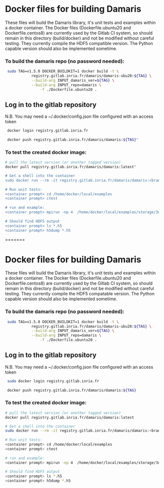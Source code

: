 # Docker files for building Damaris

These files will build the Damaris library, it's unit tests and examples within a docker container.
The Docker files (Dockerfile.ubuntu20 and Dockerfile.centos8) are currently used by the Gitlab CI system,
so should remain in this directory (build/docker) and not be modified without careful testing.
They currently compile the HDF5 compatible  version. The Python capable version should also be implemented sometime.

### To build the damaris repo (no password needed):
```bash
 sudo TAG=v1.5.0 DOCKER_BUILDKIT=1 docker build -t \
            registry.gitlab.inria.fr/damaris/damaris-ubu20:${TAG} \
            --build-arg INPUT_damaris_ver=${TAG} \
            --build-arg INPUT_repo=damaris \
                -f ./Dockerfile.ubuntu20 .
```


## Log in to the gitlab repository 
 N.B. You may need a ~/.docker/config.json file configured with an access token
```bash
 docker login registry.gitlab.inria.fr
 
 docker push registry.gitlab.inria.fr/damaris/damaris:${TAG}"
```

### To test the created docker image:
```bash
# pull the latest version (or another tagged version)
docker pull registry.gitlab.inria.fr/damaris/damaris:latest"

# Get a shell into the container
sudo docker run --rm -it registry.gitlab.inria.fr/damaris/damaris:<branch> /bin/bash
 
# Run unit tests:
<container prompt> cd /home/docker/local/examples
<container prompt> ctest
 
# run and example:
<container prompt> mpirun -np 4  /home/docker/local/examples/storage/3dmesh /home/docker/local/examples/storage/3dmesh.xml [-v] [-r]
 
# Should find HDF5 output
<container prompt> ls *.h5
<container prompt> h5dump *.h5
```
=======
# Docker files for building Damaris
These files will build the Damaris library, it's unit tests and examples within a docker container.
The Docker files (Dockerfile.ubuntu20 and Dockerfile.centos8) are currently used by the Gitlab CI system,
so should remain in this directory (build/docker) and not be modified without careful testing.
They currently compile the HDF5 compatable version. The Python capable version should also be implemented sometime.

### To build the damaris repo (no password needed):
```bash
 sudo TAG=v1.5.0 DOCKER_BUILDKIT=1 docker build -t \
            registry.gitlab.inria.fr/damaris/damaris-ubu20:${TAG} \
            --build-arg INPUT_damaris_ver=${TAG} \
            --build-arg INPUT_repo=damaris \
                -f ./Dockerfile.ubuntu20 .
```


## Log in to the gitlab repository 
 N.B. You may need a ~/.docker/config.json file configured with an access token
```bash
 sudo docker login registry.gitlab.inria.fr
 
 docker push registry.gitlab.inria.fr/damaris/damaris:${TAG}
```

### To test the created docker image:
```bash
# pull the latest version (or another tagged version)
docker pull registry.gitlab.inria.fr/damaris/damaris:latest

# Get a shell into the container
sudo docker run --rm -it registry.gitlab.inria.fr/damaris/damaris:<branch> /bin/bash
 
# Run unit tests:
<container prompt> cd /home/docker/local/examples
<container prompt> ctest
 
# run and example:
<container prompt> mpirun -np 4  /home/docker/local/examples/storage/3dmesh /home/docker/local/examples/storage/3dmesh.xml [-v] [-r]
 
# Should find HDF5 output
<container prompt> ls *.h5
<container prompt> h5dump *.h5
```
